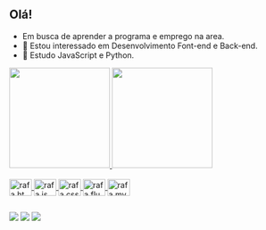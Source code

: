 ## Olá!

- Em busca de aprender a programa e emprego na area.
- 🔭 Estou interessado em Desenvolvimento Font-end e Back-end. 
- 🌱 Estudo JavaScript e Python.

<div>
  <a href="https://github.com/Matheus-MCHD">
  <img height="180em" src="https://github-readme-stats.vercel.app/api?username=Matheus-MCHD&show_icons=true&theme=dark&include_all_comits=true&count_private=true"/>
  <img height="180em" src="https://github-readme-stats.vercel.app/api/top-langs/?username=Matheus-MCHD&layout=compact&langs_count=16&theme=dark"/>
</div>
  
<div style="display: inline_block"></br>
  <img align="center" alt="rafa.html" height="30" width="40" src="https://cdn.jsdelivr.net/gh/devicons/devicon/icons/html5/html5-plain-wordmark.svg" />
  <img align="center" alt="rafa.js" height="30" width="40" src="https://cdn.jsdelivr.net/gh/devicons/devicon/icons/javascript/javascript-original.svg" />
  <img align="center" alt="rafa.css" height="30" width="40"  src="https://cdn.jsdelivr.net/gh/devicons/devicon/icons/css3/css3-original.svg" />
  <img align="center" alt="rafa.flu" height="30" width="40" src="https://cdn.jsdelivr.net/gh/devicons/devicon/icons/flutter/flutter-original.svg" />
  <img align="center" alt="rafa.mysql" height="30" width="40" src="https://cdn.jsdelivr.net/gh/devicons/devicon/icons/dart/dart-plain-wordmark.svg" />
</div>

##

<div>
<a href="https://www.linkedin.com/in/matheus-machado-b246a921a" target="_blank"><img src="https://img.shields.io/badge/-LinkeIn-%23007785?style=for-the-badge&logo=linkedin&logoColor-white" target="_blank"></a> 
<a href="mailto:matheus.mchd07@gmail.com" target="_blank"><img src="https://img.shields.io/badge/Gmail-D14836?style=for-the-badge&logo=gmail&logoColor=white" target="_blank"></a>
<a href="https://discord.gg/379431240169947147" target="_blank"><img src="https://img.shields.io/badge/Discord-7289DA?style=for-the-badge&logo=discord&logoColor=white" target="_blank"></a>
</div>

